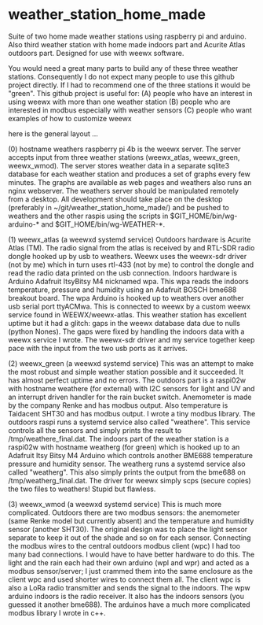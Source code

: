 # weather_station_home_made

Suite of two home made weather stations using raspberry pi and arduino.  Also third weather station with home made indoors part and Acurite Atlas outdoors part.  Designed for use with weewx software.  

You would need a great many parts to build any of these three weather stations.  Consequently I do not expect many people to use this github project directly.  If I had to recommend one of the three stations it would be "green".  This github project is useful for:
(A) people who have an interest in using weewx with more than one weather station
(B) people who are interested in modbus especially with weather sensors
(C) people who want examples of how to customize weewx

here is the general layout ...

(0) hostname weathers raspberry pi 4b is the weewx server.
The server accepts input from three weather stations (weewx_atlas, weewx_green, weewx_wmod).  The server stores weather data in a separate sqlite3 database for each weather station and produces a set of graphs every few minutes.  The graphs are available as web pages and weathers also runs an nginx webserver.  The weathers server should be manipulated remotely from a desktop.  All development should take place on the desktop (preferably in ~/git/weather_station_home_made/) and be pushed to weathers and the other raspis using the scripts in $GIT_HOME/bin/wg-arduino-* and $GIT_HOME/bin/wg-WEATHER-*.

(1) weewx_atlas (a weewxd systemd service)
Outdoors hardware is Acurite Atlas (TM).  The radio signal from the atlas is received by and RTL-SDR radio dongle hooked up by usb to weathers.  Weewx uses the weewx-sdr driver (not by me) which in turn uses rtl-433 (not by me) to control the dongle and read the radio data printed on the usb connection.  Indoors hardware is Arduino Adafruit ItsyBitsy M4 nicknamed wpa.  This wpa reads the indoors temperature, pressure and humidity using an Adafruit BOSCH bme688 breakout board.  The wpa Arduino is hooked up to weathers over another usb serial port ttyACMwa.  This is connected to weewx by a custom weewx service found in WEEWX/weewx-atlas.  This weather station has excellent uptime but it had a glitch:  gaps in the weewx database data due to nulls (python Nones).  The gaps were fixed by handling the indoors data with a weewx service I wrote.  The weewx-sdr driver and my service together keep pace with the input from the two usb ports as it arrives.

(2) weewx_green (a weewxd systemd service)
This was an attempt to make the most robust and simple weather station possible and it succeeded.  It has almost perfect uptime and no errors.
The outdoors part is a raspi02w with hostname weathere (for external) with I2C sensors for light and UV and an interrupt driven handler for the rain bucket switch.  Anemometer is made by the company Renke and has modbus output.  Also temperature is Taidacent SHT30 and has modbus output.  I wrote a tiny modbus library.  The outdoors raspi runs a systemd service also called "weathere".  This service controls all the sensors and simply prints the result to /tmp/weathere_final.dat.  The indoors part of the weather station is a raspi02w with hostname weatherg (for green) which is hooked up to an Adafruit Itsy Bitsy M4 Arduino which controls another BME688 temperature pressure and humidity sensor.  The weatherg runs a systemd service also called "weatherg".  This also simply prints the output from the bme688 on /tmp/weatherg_final.dat.  The driver for weewx simply scps (secure copies) the two files to weathers!  Stupid but flawless.

(3) weewx_wmod (a weewxd systemd service)
This is much more complicated.  Outdoors there are two modbus sensors:  the anemometer (same Renke model but currently absent) and the temperature and humidity sensor (another SHT30).  The original design was to place the light sensor separate to keep it out of the shade and so on for each sensor.  Connecting the modbus wires to the central outdoors modbus client (wpc) I had too many bad connections.  I would have to have better hardware to do this.  The light and the rain each had their own arduino (wpl and wpr) and acted as a modbus sensor/server; I just crammed them into the same enclosure as the client wpc and used shorter wires to connect them all.  The client wpc is also a LoRa radio transmitter and sends the signal to the indoors.  The wpw arduino indoors is the radio receiver.  It also has the indoors sensors (you guessed it another bme688).  The arduinos  have a much more complicated modbus library I wrote in c++.
